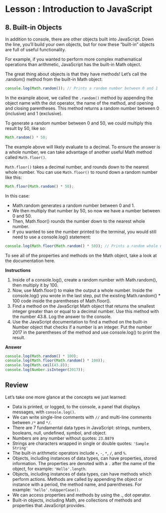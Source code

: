# Lesson : Introduction to JavaScript



## 8. Built-in Objects
In addition to console, there are other objects built into JavaScript. Down the line, you’ll build your own objects, but for now these “built-in” objects are full of useful functionality.

For example, if you wanted to perform more complex mathematical operations than arithmetic, JavaScript has the built-in Math object.

The great thing about objects is that they have methods! Let’s call the .random() method from the built-in Math object:

```JavaScript
console.log(Math.random()); // Prints a random number between 0 and 1
```

In the example above, we called the `.random()` method by appending the object name with the dot operator, the name of the method, and opening and closing parentheses. This method returns a random number between 0 (inclusive) and 1 (exclusive).

To generate a random number between 0 and 50, we could multiply this result by 50, like so:
```JavaScript
Math.random() * 50;
```
The example above will likely evaluate to a decimal. To ensure the answer is a whole number, we can take advantage of another useful Math method called `Math.floor()`.

`Math.floor()` takes a decimal number, and rounds down to the nearest whole number. You can use `Math.floor()` to round down a random number like this:
```JavaScript
Math.floor(Math.random() * 50);
```

In this case:
- Math.random generates a random number between 0 and 1.
- We then multiply that number by 50, so now we have a number between 0 and 50.
- Then, Math.floor() rounds the number down to the nearest whole number.
- If you wanted to see the number printed to the terminal, you would still need to use a console.log() statement:
```JavaScript
console.log(Math.floor(Math.random() * 50)); // Prints a random whole number between 0 and 50
```

To see all of the properties and methods on the Math object, take a look at the documentation here.

**Instructions**
1. Inside of a console.log(), create a random number with Math.random(), then multiply it by 100.
2. Now, use Math.floor() to make the output a whole number. Inside the console.log() you wrote in the last step, put the existing Math.random() * 100 code inside the parentheses of Math.floor().
3. Find a method on the JavaScript Math object that returns the smallest integer greater than or equal to a decimal number. Use this method with the number 43.8. Log the answer to the console.
4. Use the JavaScript documentation to find a method on the built-in Number object that checks if a number is an integer. Put the number 2017 in the parentheses of the method and use console.log() to print the result.

**Answer**
```Javascript
console.log(Math.random() * 100);
console.log(Math.floor(Math.random() * 100));
console.log(Math.ceil(43.8));
console.log(Number.isInteger(2017));
```

## Review
Let’s take one more glance at the concepts we just learned:
- Data is printed, or logged, to the console, a panel that displays messages, with `console.log()`.
- We can write single-line comments with `//` and multi-line comments between `/*` and `*/`.
- There are 7 fundamental data types in JavaScript: strings, numbers, booleans, null, undefined, symbol, and object.
- Numbers are any number without quotes: `23.8879`
- Strings are characters wrapped in single or double quotes: `'Sample String'`
- The built-in arithmetic operators include `+`, `-`, `*`, `/`, and `%`.
- Objects, including instances of data types, can have properties, stored information. The properties are denoted with a `.` after the name of the object, for example: `'Hello'.length`.
- Objects, including instances of data types, can have methods which perform actions. Methods are called by appending the object or instance with a period, the method name, and parentheses. For example: `'hello'.toUpperCase()`.
- We can access properties and methods by using the ., dot operator.
- Built-in objects, including Math, are collections of methods and properties that JavaScript provides.

